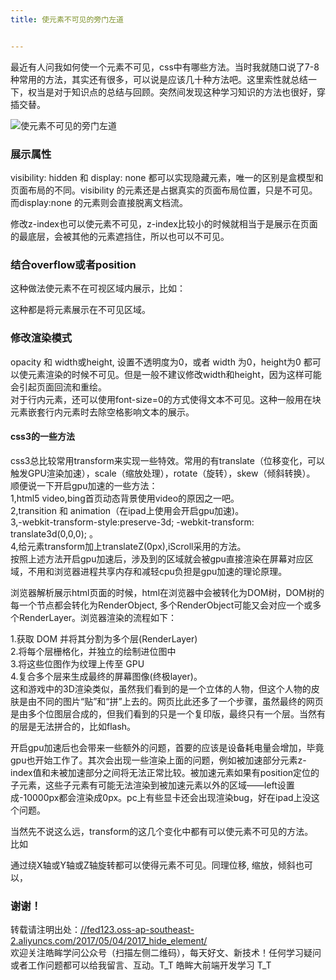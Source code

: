 ```yaml
---
title: 使元素不可见的旁门左道


---
```

最近有人问我如何使一个元素不可见，css中有哪些方法。当时我就随口说了7-8种常用的方法，其实还有很多，可以说是应该几十种方法吧。这里索性就总结一下，权当是对于知识点的总结与回顾。突然间发现这种学习知识的方法也很好，穿插交替。

<a></a>

![使元素不可见的旁门左道][1]

### [][2]展示属性

visibility: hidden 和 display: none 都可以实现隐藏元素，唯一的区别是盒模型和页面布局的不同。visibility 的元素还是占据真实的页面布局位置，只是不可见。而display:none 的元素则会直接脱离文档流。

修改z-index也可以使元素不可见，z-index比较小的时候就相当于是展示在页面的最底层，会被其他的元素遮挡住，所以也可以不可见。

### [][3]结合overflow或者position

这种做法使元素不在可视区域内展示，比如：

这种都是将元素展示在不可见区域。

### [][4]修改渲染模式

opacity 和 width或height, 设置不透明度为0，或者 width 为0，height为0 都可以使元素渲染的时候不可见。但是一般不建议修改width和height，因为这样可能会引起页面回流和重绘。  
对于行内元素，还可以使用font-size=0的方式使得文本不可见。这种一般用在块元素嵌套行内元素时去除空格影响文本的展示。

#### [][5]css3的一些方法

css3总比较常用transform来实现一些特效。常用的有translate（位移变化，可以触发GPU渲染加速），scale（缩放处理），rotate（旋转），skew（倾斜转换）。  
顺便说一下开启gpu加速的一些方法：  
1,html5 video,bing首页动态背景使用video的原因之一吧。  
2,transition 和 animation（在ipad上使用会开启gpu加速)。  
3,-webkit-transform-style:preserve-3d; -webkit-transform: translate3d(0,0,0); 。  
4,给元素transform加上translateZ(0px),iScroll采用的方法。  
按照上述方法开启gpu加速后，涉及到的区域就会被gpu直接渲染在屏幕对应区域，不用和浏览器进程共享内存和减轻cpu负担是gpu加速的理论原理。

浏览器解析展示html页面的时候，html在浏览器中会被转化为DOM树，DOM树的每一个节点都会转化为RenderObject, 多个RenderObject可能又会对应一个或多个RenderLayer。浏览器渲染的流程如下：

1.获取 DOM 并将其分割为多个层(RenderLayer)  
2.将每个层栅格化，并独立的绘制进位图中  
3.将这些位图作为纹理上传至 GPU  
4.复合多个层来生成最终的屏幕图像(终极layer)。  
这和游戏中的3D渲染类似，虽然我们看到的是一个立体的人物，但这个人物的皮肤是由不同的图片“贴”和“拼”上去的。网页比此还多了一个步骤，虽然最终的网页是由多个位图层合成的，但我们看到的只是一个复印版，最终只有一个层。当然有的层是无法拼合的，比如flash。

开启gpu加速后也会带来一些额外的问题，首要的应该是设备耗电量会增加，毕竟gpu也开始工作了。其次会出现一些渲染上面的问题，例如被加速部分元素z-index值和未被加速部分之间将无法正常比较。被加速元素如果有position定位的子元素，这些子元素有可能无法渲染到被加速元素以外的区域——left设置成-10000px都会渲染成0px。pc上有些显卡还会出现渲染bug，好在ipad上没这个问题。

当然先不说这么远，transform的这几个变化中都有可以使元素不可见的方法。  
比如

通过绕X轴或Y轴或Z轴旋转都可以使得元素不可见。同理位移, 缩放，倾斜也可以，

### [][6]谢谢！

转载请注明出处：<a href="//fed123.oss-ap-southeast-2.aliyuncs.com/2017/05/04/2017_hide_element/" target="_blank" rel="external">//fed123.oss-ap-southeast-2.aliyuncs.com/2017/05/04/2017_hide_element/</a>  
欢迎关注皓眸学问公众号（扫描左侧二维码），每天好文、新技术！任何学习疑问或者工作问题都可以给我留言、互动。T\_T 皓眸大前端开发学习 T\_T

 [1]: //fed123.oss-ap-southeast-2.aliyuncs.com/wp-content/uploads/2017/08/read-4.jpg
 [2]: //fed123.oss-ap-southeast-2.aliyuncs.com/2017/05/04/2017_hide_element/#展示属性 "展示属性"
 [3]: //fed123.oss-ap-southeast-2.aliyuncs.com/2017/05/04/2017_hide_element/#结合overflow或者position "结合overflow或者position"
 [4]: //fed123.oss-ap-southeast-2.aliyuncs.com/2017/05/04/2017_hide_element/#修改渲染模式 "修改渲染模式"
 [5]: //fed123.oss-ap-southeast-2.aliyuncs.com/2017/05/04/2017_hide_element/#css3的一些方法 "css3的一些方法"
 [6]: //fed123.oss-ap-southeast-2.aliyuncs.com/2017/05/04/2017_hide_element/#谢谢！ "谢谢！"
